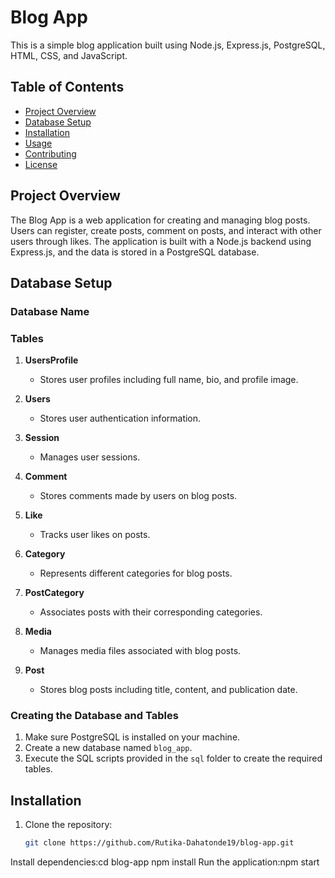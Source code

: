 # Blog App

This is a simple blog application built using Node.js, Express.js, PostgreSQL, HTML, CSS, and JavaScript.

## Table of Contents
- [Project Overview](#project-overview)
- [Database Setup](#database-setup)
- [Installation](#installation)
- [Usage](#usage)
- [Contributing](#contributing)
- [License](#license)

## Project Overview

The Blog App is a web application for creating and managing blog posts. Users can register, create posts, comment on posts, and interact with other users through likes. The application is built with a Node.js backend using Express.js, and the data is stored in a PostgreSQL database.

## Database Setup

### Database Name





### Tables

1. **UsersProfile**
   - Stores user profiles including full name, bio, and profile image.

2. **Users**
   - Stores user authentication information.

3. **Session**
   - Manages user sessions.

4. **Comment**
   - Stores comments made by users on blog posts.

5. **Like**
   - Tracks user likes on posts.

6. **Category**
   - Represents different categories for blog posts.

7. **PostCategory**
   - Associates posts with their corresponding categories.

8. **Media**
   - Manages media files associated with blog posts.

9. **Post**
   - Stores blog posts including title, content, and publication date.

### Creating the Database and Tables

1. Make sure PostgreSQL is installed on your machine.
2. Create a new database named `blog_app`.
3. Execute the SQL scripts provided in the `sql` folder to create the required tables.

## Installation

1. Clone the repository:

   ```bash
   git clone https://github.com/Rutika-Dahatonde19/blog-app.git


Install dependencies:cd blog-app
npm install
Run the application:npm start
